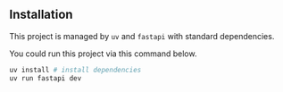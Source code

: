 ## Installation

This project is managed by `uv` and `fastapi` with standard dependencies.

You could run this project via this command below.

```bash
uv install # install dependencies
uv run fastapi dev
```
